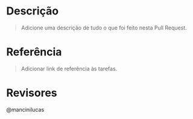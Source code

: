 # Descrição

> Adicione uma descrição de tudo o que foi feito nesta Pull Request.

# Referência

> Adicionar link de referência às tarefas.

# Revisores

@mancinilucas

